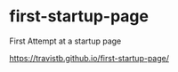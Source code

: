 # first-startup-page
First Attempt at a startup page

https://travistb.github.io/first-startup-page/
